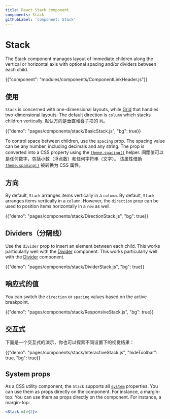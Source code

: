 ```yaml
---
title: React Stack component
components: Stack
githubLabel: 'component: Stack'
---
```


# Stack

<p class="description">The Stack component manages layout of immediate children along the vertical or horizontal axis with optional spacing and/or dividers between each child.</p>

{{"component": "modules/components/ComponentLinkHeader.js"}}

## 使用

`Stack` is concerned with one-dimensional layouts, while [Grid](/components/grid/) that handles two-dimensional layouts. The default direction is `column` which stacks children vertically. 默认方向是垂直堆叠子项的 `列`。

{{"demo": "pages/components/stack/BasicStack.js", "bg": true}}

To control space between children, use the `spacing` prop. The spacing value can be any number, including decimals and any string. The prop is converted into a CSS property using the [`theme.spacing()`](/customization/spacing/) helper. 间距值可以是任何数字，包括小数（浮点数）和任何字符串（文字）。 该属性借助 [`theme.spaming()`](/customization/spacing/) 被转换为 CSS 属性。

## 方向

By default, `Stack` arranges items vertically in a `column`. By default, `Stack` arranges items vertically in a `column`. However, the `direction` prop can be used to position items horizontally in a `row` as well.

{{"demo": "pages/components/stack/DirectionStack.js", "bg": true}}

## Dividers（分隔线）

Use the `divider` prop to insert an element between each child. This works particularly well with the [Divider](/components/dividers/) component. This works particularly well with the [Divider](/components/dividers/) component.

{{"demo": "pages/components/stack/DividerStack.js", "bg": true}}

## 响应式的值

You can switch the `direction` or `spacing` values based on the active breakpoint.

{{"demo": "pages/components/stack/ResponsiveStack.js", "bg": true}}

## 交互式

下面是一个交互式的演示，你也可以探索不同设置下的视觉结果：

{{"demo": "pages/components/stack/InteractiveStack.js", "hideToolbar": true, "bg": true}}

## System props

As a CSS utility component, the `Stack` supports all [`system`](/system/properties/) properties. You can use them as props directly on the component. For instance, a margin-top: You can use them as props directly on the component. For instance, a margin-top:

```jsx
<Stack mt={2}>
```
